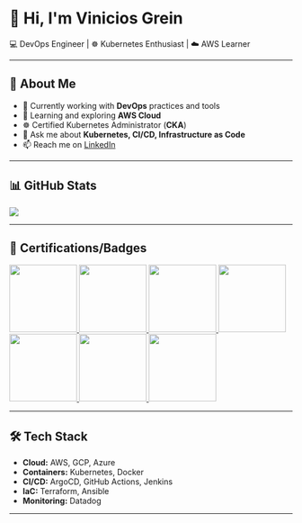 # 👋 Hi, I'm Vinicios Grein  

💻 DevOps Engineer | ☸️ Kubernetes Enthusiast | ☁️ AWS Learner  

---

## 🚀 About Me  
- 🔭 Currently working with **DevOps** practices and tools  
- 🌱 Learning and exploring **AWS Cloud**  
- ☸️ Certified Kubernetes Administrator (**CKA**)  
- 💬 Ask me about **Kubernetes, CI/CD, Infrastructure as Code**  
- 📫 Reach me on [LinkedIn](https://www.linkedin.com/in/vinicios-grein/?locale=en_US)  

---

## 📊 GitHub Stats  
<a href="https://github.com/anuraghazra/github-readme-stats">
  <img align="center" src="https://github-readme-stats.vercel.app/api/top-langs/?username=greinvinicios&show_icons=true&theme=radical&langs_count=10" />
</a>

---

## 📜 Certifications/Badges

<a href="https://ti-user-certificates.s3.amazonaws.com/e0df7fbf-a057-42af-8a1f-590912be5460/0063e248-704b-432c-8ffd-7d52017d3065-vinicios-grein-985acda1-6de8-4cc8-a2ec-c32c5b325ec4-certificate.pdf">
  <img src="https://images.credly.com/size/150x150/images/8b8ed108-e77d-4396-ac59-2504583b9d54/cka_from_cncfsite__281_29.png" width="120" height="120"/>
</a>
<a href="https://www.credly.com/badges/2fef93c0-4d98-476f-90c7-644174c8a52c/public_url">
  <img src="https://images.credly.com/size/150x150/images/b9feab85-1a43-4f6c-99a5-631b88d5461b/image.png" width="120" height="120"/>
</a>
<a href="https://www.credly.com/badges/4ef03156-8563-4eba-b9ba-f6d6345683e7/public_url">
  <img src="https://images.credly.com/size/150x150/images/7fd5a03e-823f-4449-af43-59afe528f4ee/image.png" width="120" height="120"/>
</a>
<a href="https://www.credly.com/badges/c5cb8aef-f22c-4fe4-869e-b1a59b41eada">
  <img src="https://images.credly.com/size/340x340/images/bc1ee755-d8b5-4068-91fa-60a6e05f12dc/Coursera_20AI_20Agents_20Using_20RAG_20and_20LangChain.png" width="120" height="120"/>
</a>
<a href="https://www.credly.com/badges/d97b7634-655e-476a-9130-7d17a13c083b">
  <img src="https://images.credly.com/size/340x340/images/8cbb40df-9f7c-46ee-8ff6-3fbefdd7681f/Agentic_20AI_20with_20LangChain_20and_20LangGraph.png" width="120" height="120"/>
</a>
<a href="https://coursera.org/share/81ceee0d04defb41934d0017e5977d70">
  <img src="https://d3njjcbhbojbot.cloudfront.net/api/utilities/v1/imageproxy/https://coursera-badge-assets.s3.amazonaws.com/preview/fb37165a32974db9b2683988c84febd6.png?auto=format%2Ccompress&dpr=1" width="120" height="120"/>
</a>
<a href="https://coursera.org/share/0507cca59412db072b49e7216bf59aa7">
  <img src="https://d3njjcbhbojbot.cloudfront.net/api/utilities/v1/imageproxy/https://coursera-badge-assets.s3.amazonaws.com/preview/ac7d496a72a64e9a9c7958bd98b786a7.png?auto=format%2Ccompress&dpr=1" width="120" height="120"/>
</a>


---

## 🛠️ Tech Stack  
- **Cloud:** AWS, GCP, Azure  
- **Containers:** Kubernetes, Docker  
- **CI/CD:** ArgoCD, GitHub Actions, Jenkins  
- **IaC:** Terraform, Ansible  
- **Monitoring:** Datadog  

---
